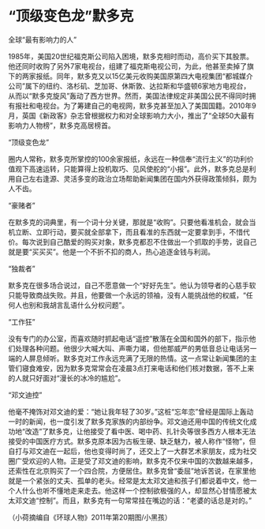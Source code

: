 # “顶级变色龙”默多克

全球“最有影响力的人” 

1985年，美国20世纪福克斯公司陷入困境，默多克相时而动，高价买下其股票。他还同时收购了另外7家电视台，组建了福克斯电视公司，为此，他甚至卖掉了旗下的两家报纸。同年，默多克又以15亿美元收购美国原第四大电视集团“都城媒介公司”属下的纽约、洛杉矶、芝加哥、休斯敦、达拉斯和华盛顿6家地方电视台，从而以“默多克旋风”轰动了西方世界。然而，美国法律规定非美国公民不得同时拥有报社和电视台。为了筹建自己的电视网，默多克甚至加入了美国国籍。2010年9月，英国《新政客》杂志曾根据权力和对全球影响力大小，推出了“全球50大最有影响力人物榜”，默多克高居榜首。 

“顶级变色龙” 

圈内人常称，默多克所掌控的100余家报纸，永远在一种信奉“流行主义”的功利价值观下高速运转，只能算得上投机取巧、见风使舵的“小报”。此外，默多克总是利用自己左右逢源、灵活多变的政治立场帮助新闻集团在国内外获得政策倾斜，颇为人不齿。 

“豪赌者” 

在默多克的词典里，有一个词十分关键，那就是“收购”。只要他看准机会，就会当机立断、立即行动，要买就全部拿下，而且看准的东西就一定要拿到手，不惜代价。每次说到自己酷爱的购买对象，默多克都忍不住做出一个抓取的手势，说自己就是要“买买买”。他是一个不折不扣的商人，热心追逐金钱与利润。 

“独裁者” 

默多克在很多场合说过，自己不愿意做一个“好好先生”。他认为领导者的心慈手软只能导致商战失败。并且，他要做一个永远的领袖，没有人能挑战他的权威，“任何人也别和我胡言乱语什么分权问题”。 

“工作狂” 

没有专门的办公室，而喜欢随时抓起电话“遥控”散落在全国和国外的部下，指示他们处理各种问题。他很少大喊大叫、声嘶力竭，但他那威严的男低音总让电话另一端的人屏息倾听。默多克对工作永远充满了无限的热情。这一点常让新闻集团的主管们寝食难安，因为默多克常常会在凌晨3点打来电话和他们核对数据，答不上来的人就只好面对“漫长的冰冷的尴尬”。 

“邓文迪控” 

他毫不掩饰对邓文迪的爱：“她让我年轻了30岁。”这桩“忘年恋”曾经是国际上轰动一时的新闻，也一度引发了默多克家族的内部纷争。邓文迪还用中国的传统文化成功地“改造”了默多克，让他接受了看中医、喝中药、扎针灸等很多西方人根本无法接受的中国医疗方式。默多克原本因为古板生硬、缺乏魅力，被人称作“怪物”，但自打与邓文迪在一起后，他也变得时尚了，还交上了一大群艺术家朋友，成为社交圈广受欢迎的人物。正是受了邓文迪的影响，默多克不仅来中国的次数越来越多，还索性在北京购买了一个四合院，方便居住。默多克曾“委屈”地诉苦说，在家里他就是一个紧张的丈夫、孤单的老头。经常是太太邓文迪和孩子们都说着中文，他一个人什么也听不懂地走来走去。他这样一个控制欲极强的人，却显然心甘情愿被太太邓文迪“控制”。而且，默多克有一句常常挂在嘴边的话：“老婆的话总是对的。” 

（小荷摘编自《环球人物》2011年第20期图/小黑孩）